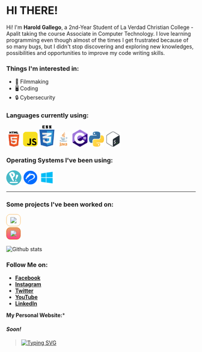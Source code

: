 # **HI THERE!**

 Hi! I'm **Harold Gallego**, a 2nd-Year Student of La Verdad Christian College - Apalit taking the course Associate in Computer Technology. I love learning programming even though almost of the times I get frustrated because of so many bugs, but I didn't stop discovering and exploring new knowledges, possibilities and opportunities to improve my code writing skills.
<br>

### **Things I'm interested in:**
- 🎥 Filmmaking
- 🖥️ Coding
- 🔒 Cybersecurity

### **Languages currently using:**
<img src="./img/html5-logo.png" alt="" style="width: 40px; border-radius: 10px;">
<img src="./img/js-logo.png" alt="" style="width: 40px; border-radius: 10px">
<img src="./img/css-logo.png" alt="" style="width: 40px">
<img src="./img/java-logo.png" alt="" style="width: 40px">
<img src="./img/csharp-logo.png" alt="" style="width: 40px">
<img src="./img/python-logo.png" alt="" style="width: 40px">
<img src="./img/bash-logo.png" alt="" style="width: 40px">

### **Operating Systems I've been using:** 
<img src="./img/pop-os-logo.png" alt="" style="width: 40px">
<img src="./img/kali-logo.png" alt="" style="width: 40px">
<img src="./img/windows-logo.png" alt="" style="width: 40px">

<hr>

### **Some projects I've been worked on:**
[<img src="https://raw.githubusercontent.com/toor-at-har0/lvcc-grp4-pro_cvpn/main/images/logos/logo-ls.png" style="width: 150px; border: 1px solid #f9bd68; padding: 7px 10px; border-radius: 10px" target="_blank">](https://lvcc-act2-pro-cvpn.netlify.app)
<br>
[<img src="https://raw.githubusercontent.com/toor-at-har0/code-xchange-rwd/main/images/logos/logo-landscape-transparent.png" style="width: 190px; border: 1px solid #d8670b; padding: 7px 10px; border-radius: 10px; background: rgb(231,160,101);
background: linear-gradient(180deg, rgba(231,160,101,1) 0%, rgba(251,67,134,1) 100%);" target="_blank">](https://lvcc-act2-code-xchange-rwd.netlify.app/index.html)

![Github stats](https://github-readme-stats.vercel.app/api?username=toor-at-har0)

### **Follow Me on:**
- [**Facebook**](https://facebook.com/h01000111)
- [**Instagram**](https://instagram.com/halord.jpg)
- [**Twitter**](https://twitter.com/HarordG)
- [**YouTube**](https://youtube.com/channel/UCj9Ft2taDzOzTzDO02DWS6Q)
- [**LinkedIn**](https://linkedin.com/in/haroldgallego2018)

**My Personal Website:***
#### *Soon!*

> [![Typing SVG](https://readme-typing-svg.herokuapp.com?color=%2320D552&center=true&vCenter=true&multiline=true&height=100&lines=%22Dont+be+a+programmer..;%E2%80%8E%E2%80%8E%E2%80%8E...%E2%80%8Ebe+a+problem+solver%22;-+J+O+M+A)](https://git.io/typing-svg)
